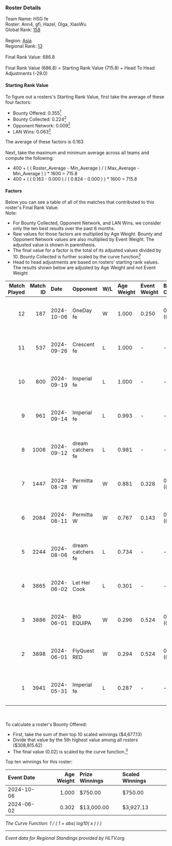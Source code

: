 ### Roster Details<br />
Team Name: HSG fe<br />
Roster: Ann4, gfi, Hazel, Olga, XiaoWu<br />
Global Rank: [158](../../standings_global_2024_10_15.md)<br />
<br />
Region: [Asia]( ../../standings_asia_2024_10_15.md)<br />
Regional Rank: [13]( ../../standings_asia_2024_10_15.md)<br />
<br />
Final Rank Value:  686.8<br />
<br />
Final Rank Value (686.8) = Starting Rank Value (715.8) + Head To Head Adjustments (-29.0)<br />

#### Starting Rank Value<br />
To figure out a rosters's Starting Rank Value, first take the average of these four factors:<br />
- Bounty Offered: 0.355[<sup>1</sup>](#table2)
- Bounty Collected: 0.224[<sup>2</sup>](#table1)
- Opponent Network: 0.009[<sup>2</sup>](#table1)
- LAN Wins: 0.063[<sup>2</sup>](#table1)

The average of these factors is 0.163<br />
<br />
Next, take the maximum and minimum average across all teams and compute the following:<br />
- 400 + ( ( Roster_Average - Min_Average ) / ( Max_Average - Min_Average ) ) * 1600 = 715.8
- 400 + ( ( 0.163 - 0.000 ) / ( 0.824 - 0.000 ) ) * 1600 = 715.8


#### Factors<br />
Below you can see a table of all of the matches that contributed to this roster's Final Rank Value.<br />
Note:<br />

- For Bounty Collected, Opponent Network, and LAN Wins, we consider only the ten best results over the past 6 months.
- Raw values for those factors are multiplied by Age Weight. Bounty and Opponent Network values are also multiplied by Event Weight. The adjusted value is shown in parenthesis.
- The final value for a factor is the total of its adjusted values divided by 10. Bounty Collected is further scaled by the curve function[<sup>3</sup>](#curveFunction)
- Head to head adjustments are based on rosters' starting rank values. The results shown below are adjusted by Age Weight and not Event Weight
<span id="table1"></span><br />


| Match Played | Match ID | Date       | Opponent          | W/L | Age Weight | Event Weight | Bounty Collected | Opponent Network | LAN Wins  | H2H Adj. | Roster                          |
| -: | -: | :- | :- | :- | :- | :- | :- | :- | :- | -: | :- |
|           12 |      187 | 2024-10-06 | OneDay fe         | W   | 1.000      | 0.250        | 0.003 (0.001)    | 0.029 (0.007)    | 0 (0.000) |    13.43 | Ann4, gfi, Hazel, Olga, XiaoWu  |
|           11 |      537 | 2024-09-26 | Crescent fe       | L   | 1.000      | -            | -                | -                | -         |   -18.54 | Ann4, gfi, Hazel, Olga, XiaoWu  |
|           10 |      800 | 2024-09-19 | Imperial fe       | L   | 1.000      | -            | -                | -                | -         |    -8.25 | Ann4, gfi, Hazel, Olga, XiaoWu  |
|            9 |      961 | 2024-09-14 | Imperial fe       | L   | 0.993      | -            | -                | -                | -         |    -8.39 | Ann4, gfi, Hazel, Olga, XiaoWu  |
|            8 |     1008 | 2024-09-12 | dream catchers fe | L   | 0.981      | -            | -                | -                | -         |   -14.86 | Ann4, gfi, Hazel, Olga, XiaoWu  |
|            7 |     1447 | 2024-08-28 | Permitta W        | W   | 0.881      | 0.328        | 0.001 (0.000)    | 0.057 (0.017)    | 0 (0.000) |     9.16 | Ann4, gfi, Hazel, Olga, XiaoWu  |
|            6 |     2084 | 2024-08-11 | Permitta W        | W   | 0.767      | 0.143        | 0.001 (0.000)    | 0.057 (0.006)    | 0 (0.000) |     8.67 | Ann4, gfi, Hazel, Olga, XiaoWu  |
|            5 |     2244 | 2024-08-06 | dream catchers fe | L   | 0.734      | -            | -                | -                | -         |   -11.51 | Ann4, gfi, Hazel, Olga, XiaoWu  |
|            4 |     3865 | 2024-06-02 | Let Her Cook      | L   | 0.301      | -            | -                | -                | -         |    -4.11 | gfi, Hazel, KARMY, Olga, XiaoWu |
|            3 |     3886 | 2024-06-01 | BIG EQUIPA        | W   | 0.296      | 0.524        | 0.007 (0.001)    | 0.115 (0.018)    | 1 (0.296) |     4.28 | gfi, Hazel, KARMY, Olga, XiaoWu |
|            2 |     3898 | 2024-06-01 | FlyQuest RED      | W   | 0.294      | 0.524        | 0.009 (0.001)    | 0.242 (0.037)    | 1 (0.294) |     4.21 | gfi, Hazel, KARMY, Olga, XiaoWu |
|            1 |     3941 | 2024-05-31 | Imperial fe       | L   | 0.287      | -            | -                | -                | -         |    -3.09 | gfi, Hazel, KARMY, Olga, XiaoWu |

<br />
<span id="table2"></span><br />
To calculate a roster's Bounty Offered:<br />

- First, take the sum of their top 10 scaled winnings ($4,677.13)
- Divide that value by the 5th highest value among all rosters ($308,815.62)
- The final value (0.02) is scaled by the curve function.[<sup>3</sup>](#curveFunction)

Top ten winnings for this roster:<br />

| Event Date | Age Weight | Prize Winnings | Scaled Winnings |
| :- | -: | :- | :- |
| 2024-10-06 |      1.000 | $750.00        | $750.00         |
| 2024-06-02 |      0.302 | $13,000.00     | $3,927.13       |


<span id="curveFunction"></span>_The Curve Function: 1 / ( 1 + abs( log10( x ) ) )_<br />

---
_Event data for Regional Standings provided by HLTV.org_<br />
